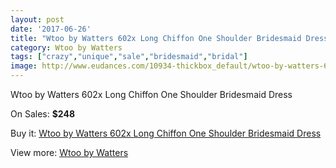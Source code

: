 ```yaml
---
layout: post
date: '2017-06-26'
title: "Wtoo by Watters 602x Long Chiffon One Shoulder Bridesmaid Dress"
category: Wtoo by Watters 
tags: ["crazy","unique","sale","bridesmaid","bridal"]
image: http://www.eudances.com/10934-thickbox_default/wtoo-by-watters-602x-long-chiffon-one-shoulder-bridesmaid-dress.jpg
---
```

Wtoo by Watters 602x Long Chiffon One Shoulder Bridesmaid Dress

On Sales: **$248**
<a href="https://www.eudances.com/en/wtoo-by-watters/3492-wtoo-by-watters-602x-long-chiffon-one-shoulder-bridesmaid-dress.html"><amp-img layout="responsive" width="600" height="600" src="//www.eudances.com/10934-thickbox_default/wtoo-by-watters-602x-long-chiffon-one-shoulder-bridesmaid-dress.jpg" alt="Wtoo by Watters 602x Long Chiffon One Shoulder Bridesmaid Dress 0" /></a>
<a href="https://www.eudances.com/en/wtoo-by-watters/3492-wtoo-by-watters-602x-long-chiffon-one-shoulder-bridesmaid-dress.html"><amp-img layout="responsive" width="600" height="600" src="//www.eudances.com/10936-thickbox_default/wtoo-by-watters-602x-long-chiffon-one-shoulder-bridesmaid-dress.jpg" alt="Wtoo by Watters 602x Long Chiffon One Shoulder Bridesmaid Dress 1" /></a>
<a href="https://www.eudances.com/en/wtoo-by-watters/3492-wtoo-by-watters-602x-long-chiffon-one-shoulder-bridesmaid-dress.html"><amp-img layout="responsive" width="600" height="600" src="//www.eudances.com/10935-thickbox_default/wtoo-by-watters-602x-long-chiffon-one-shoulder-bridesmaid-dress.jpg" alt="Wtoo by Watters 602x Long Chiffon One Shoulder Bridesmaid Dress 2" /></a>

Buy it: [Wtoo by Watters 602x Long Chiffon One Shoulder Bridesmaid Dress](https://www.eudances.com/en/wtoo-by-watters/3492-wtoo-by-watters-602x-long-chiffon-one-shoulder-bridesmaid-dress.html "Wtoo by Watters 602x Long Chiffon One Shoulder Bridesmaid Dress")

View more: [Wtoo by Watters ](https://www.eudances.com/en/67-wtoo-by-watters "Wtoo by Watters ")